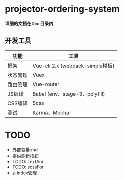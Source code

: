 # projector-ordering-system

**详细的文档在 `Doc` 目录内**

## 开发工具
功能 | 工具
-- | --
框架 | Vue-cli 2.x (webpack-simple模板)
状态管理 | Vuex
路由管理 | Vue-router
JS编译 | Babel (env、stage-3、polyfill)
CSS编译 | Scss
测试 | Karma、Mocha


# TODO
* 外部变量.md
* 提供刷新按钮
* TODO: TextAni
* TODO: scssFor
* z-index管理
